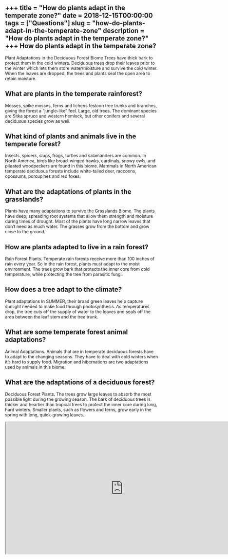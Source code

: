 +++
title = "How do plants adapt in the temperate zone?"
date = 2018-12-15T00:00:00
tags = ["Questions"]
slug = "how-do-plants-adapt-in-the-temperate-zone"
description = "How do plants adapt in the temperate zone?"
+++
How do plants adapt in the temperate zone?
------------------------------------------

Plant Adaptations in the Deciduous Forest Biome Trees have thick bark to protect them in the cold winters. Deciduous trees drop their leaves prior to the winter which lets them store water/moisture and survive the cold winter. When the leaves are dropped, the trees and plants seal the open area to retain moisture.

What are plants in the temperate rainforest?
--------------------------------------------

Mosses, spike mosses, ferns and lichens festoon tree trunks and branches, giving the forest a “jungle-like” feel. Large, old trees. The dominant species are Sitka spruce and western hemlock, but other conifers and several deciduous species grow as well.

What kind of plants and animals live in the temperate forest?
-------------------------------------------------------------

Insects, spiders, slugs, frogs, turtles and salamanders are common. In North America, birds like broad-winged hawks, cardinals, snowy owls, and pileated woodpeckers are found in this biome. Mammals in North American temperate deciduous forests include white-tailed deer, raccoons, opossums, porcupines and red foxes.

What are the adaptations of plants in the grasslands?
-----------------------------------------------------

Plants have many adaptations to survive the Grasslands Biome. The plants have deep, spreading root systems that allow them strength and moisture during times of drought. Most of the plants have long narrow leaves that don’t need as much water. The grasses grow from the bottom and grow close to the ground.

How are plants adapted to live in a rain forest?
------------------------------------------------

Rain Forest Plants. Temperate rain forests receive more than 100 inches of rain every year. So in the rain forest, plants must adapt to the moist environment. The trees grow bark that protects the inner core from cold temperature, while protecting the tree from parasitic fungi.

How does a tree adapt to the climate?
-------------------------------------

Plant adaptations In SUMMER, their broad green leaves help capture sunlight needed to make food through photosynthesis. As temperatures drop, the tree cuts off the supply of water to the leaves and seals off the area between the leaf stem and the tree trunk.

What are some temperate forest animal adaptations?
--------------------------------------------------

Animal Adaptations. Animals that are in temperate deciduous forests have to adapt to the changing seasons. They have to deal with cold winters when it’s hard to supply food. Migration and hibernations are two adaptations used by animals in this biome.

What are the adaptations of a deciduous forest?
-----------------------------------------------

Deciduous Forest Plants. The trees grow large leaves to absorb the most possible light during the growing season. The bark of deciduous trees is thicker and heartier than tropical trees to protect the inner core during long, hard winters. Smaller plants, such as flowers and ferns, grow early in the spring with long, quick-growing leaves.

<iframe allow="accelerometer; autoplay; clipboard-write; encrypted-media; gyroscope; picture-in-picture" allowfullscreen="" class="__youtube_prefs__  epyt-is-override  no-lazyload" data-no-lazy="1" data-origheight="433" data-origwidth="770" data-skipgform_ajax_framebjll="" height="433" id="_ytid_86646" loading="lazy" src="https://www.youtube.com/embed/pL8tybRN6Ts?enablejsapi=1&autoplay=0&cc_load_policy=0&cc_lang_pref=&iv_load_policy=1&loop=0&modestbranding=0&rel=1&fs=1&playsinline=0&autohide=2&theme=dark&color=red&controls=1&" title="YouTube player" width="770"></iframe>